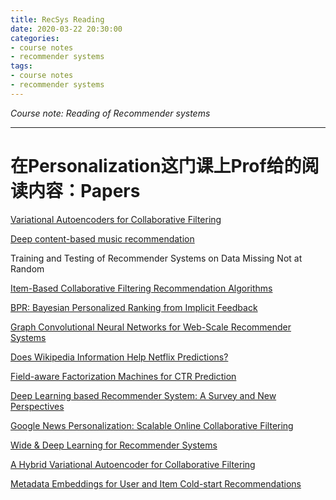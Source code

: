 ```yaml
---
title: RecSys Reading
date: 2020-03-22 20:30:00
categories: 
- course notes
- recommender systems
tags:
- course notes
- recommender systems
---
```


_Course note: Reading of Recommender systems_

<!-- more -->

---

# 在Personalization这门课上Prof给的阅读内容：Papers

[Variational Autoencoders for Collaborative Filtering](https://arxiv.org/pdf/1802.05814.pdf)

[Deep content-based music recommendation](http://mac.kaist.ac.kr/~juhan/gct634/2018/finals/deep_content_based_music_recommendation_report.pdf)

Training and Testing of Recommender Systems on Data Missing Not at Random

[Item-Based Collaborative Filtering Recommendation Algorithms](http://glaros.dtc.umn.edu/gkhome/fetch/papers/www10_sarwar.pdf)

[BPR: Bayesian Personalized Ranking from Implicit Feedback](https://arxiv.org/pdf/1205.2618)

[Graph Convolutional Neural Networks for Web-Scale Recommender Systems](https://arxiv.org/pdf/1806.01973.pdf)

[Does Wikipedia Information Help Netflix Predictions?](http://www.fraseranderson.ca/files/C-2008-Netflix.pdf)

[Field-aware Factorization Machines for CTR Prediction](https://www.csie.ntu.edu.tw/~cjlin/papers/ffm.pdf)

[Deep Learning based Recommender System: A Survey and New Perspectives](https://arxiv.org/pdf/1707.07435.pdf)

[Google News Personalization: Scalable Online Collaborative Filtering](http://www.www2007.org/papers/paper570.pdf)

[Wide & Deep Learning for Recommender Systems](https://arxiv.org/pdf/1606.07792v1.pdf)

[A Hybrid Variational Autoencoder for Collaborative Filtering](https://www.kdd.org/kdd2018/files/deep-learning-day/DLDay18_paper_45.pdf)

[Metadata Embeddings for User and Item Cold-start Recommendations](https://arxiv.org/pdf/1507.08439.pdf)





